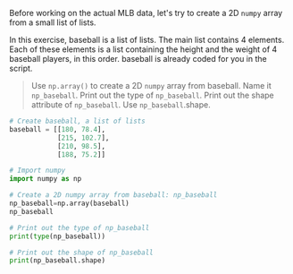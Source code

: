 Before working on the actual MLB data, let's try to create a 2D `numpy` array from a small list of lists.

In this exercise, baseball is a list of lists. The main list contains 4 elements. Each of these elements is a list containing the height and the weight of 4 baseball players, in this order. baseball is already coded for you in the script.

> Use `np.array()` to create a 2D `numpy` array from baseball. Name it `np_baseball`.
Print out the type of `np_baseball`.
Print out the shape attribute of `np_baseball`. Use `np_baseball`.shape.

```py
# Create baseball, a list of lists
baseball = [[180, 78.4],
            [215, 102.7],
            [210, 98.5],
            [188, 75.2]]

# Import numpy
import numpy as np

# Create a 2D numpy array from baseball: np_baseball
np_baseball=np.array(baseball)
np_baseball

# Print out the type of np_baseball
print(type(np_baseball))

# Print out the shape of np_baseball
print(np_baseball.shape)
```